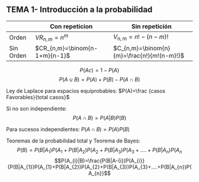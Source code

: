 ## TEMA 1- Introducción a la probabilidad
|   | Con repeticion | Sin repetición|
|---|----------|---------|
|Orden| $VR_{n,m}=n^{m}$|$V_{n,m}=n!-(n-m)!$|
|Sin Orden|$CR_{n,m}=\binom{n-1+m}{n-1}$|$C_{n,m}=\binom{n}{m}=\frac{n!}{m!(n-m)!}$|

$$P(A{c})=1-P(A)$$
$$P(A\cup B)=P(A)+P(B)-P(A\cap B )$$  

Ley de Laplace para espacios equiprobables:
$P(A)=\frac {casos Favorables}{total casos}$  

Si no son independiente:
$$P(A \cap B)= P(A|B) P(B)$$

Para sucesos independientes: $P(A \cap B)= P(A)P(B)$


Teoremas de la probabilidad total y Teorema de Bayes:
$$P(B)=P(B|A_{1})P(A_{1}+P(B|A_{2})P(A_{2}+P(B|A_{3})P(A_{3}+....+P(B|A_{n})P(A_{n}$$
$$P(A_{i}|B)=\frac{P(B|A-{i})P(A_{i}}{P(B|A_{1})P(A_{1}+P(B|A_{2})P(A_{2}+P(B|A_{3})P(A_{3}+....+P(B|A_{n})P(A_{n}}$$
